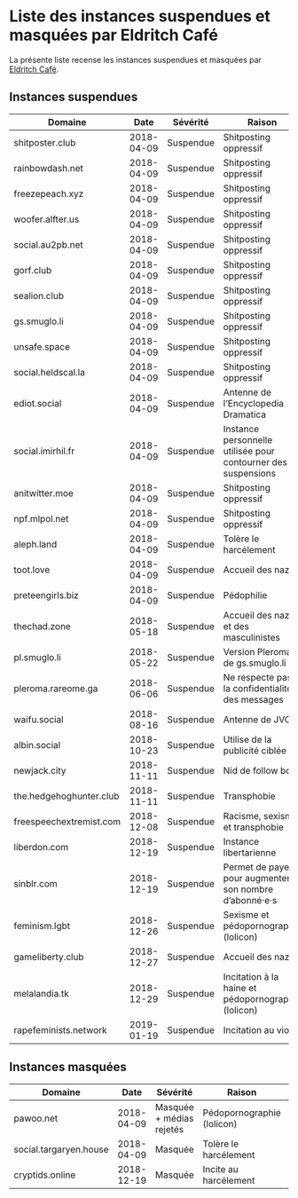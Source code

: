 # Liste des instances suspendues et masquées par Eldritch Café
La présente liste recense les instances suspendues et masquées par [Eldritch Café](https://eldritch.cafe/).

## Instances suspendues

| Domaine                 | Date       | Sévérité  | Raison                                                        | Plus d’informations                                |
| ----------------------- | ---------- | --------- | ------------------------------------------------------------- | -------------------------------------------------- |
| shitposter.club         | 2018-04-09 | Suspendue | Shitposting oppressif                                         | https://github.com/nolanlawson/blocked-on-mastodon |
| rainbowdash.net         | 2018-04-09 | Suspendue | Shitposting oppressif                                         | https://github.com/nolanlawson/blocked-on-mastodon |
| freezepeach.xyz         | 2018-04-09 | Suspendue | Shitposting oppressif                                         | https://github.com/nolanlawson/blocked-on-mastodon |
| woofer.alfter.us        | 2018-04-09 | Suspendue | Shitposting oppressif                                         | https://github.com/nolanlawson/blocked-on-mastodon |
| social.au2pb.net        | 2018-04-09 | Suspendue | Shitposting oppressif                                         | https://github.com/nolanlawson/blocked-on-mastodon |
| gorf.club               | 2018-04-09 | Suspendue | Shitposting oppressif                                         | https://github.com/nolanlawson/blocked-on-mastodon |
| sealion.club            | 2018-04-09 | Suspendue | Shitposting oppressif                                         | https://github.com/nolanlawson/blocked-on-mastodon |
| gs.smuglo.li            | 2018-04-09 | Suspendue | Shitposting oppressif                                         | https://github.com/nolanlawson/blocked-on-mastodon |
| unsafe.space            | 2018-04-09 | Suspendue | Shitposting oppressif                                         | https://github.com/nolanlawson/blocked-on-mastodon |
| social.heldscal.la      | 2018-04-09 | Suspendue | Shitposting oppressif                                         | https://github.com/nolanlawson/blocked-on-mastodon |
| ediot.social            | 2018-04-09 | Suspendue | Antenne de l’Encyclopedia Dramatica                           |                                                    |
| social.imirhil.fr       | 2018-04-09 | Suspendue | Instance personnelle utilisée pour contourner des suspensions |                                                    |
| anitwitter.moe          | 2018-04-09 | Suspendue | Shitposting oppressif                                         | https://anitwitter.moe/about/more                  |
| npf.mlpol.net           | 2018-04-09 | Suspendue | Shitposting oppressif                                         |                                                    |
| aleph.land              | 2018-04-09 | Suspendue | Tolère le harcélement                                         |                                                    |
| toot.love               | 2018-04-09 | Suspendue | Accueil des nazis                                             | https://ltch.fr/@Alda/98997706007765153            |
| preteengirls.biz        | 2018-04-09 | Suspendue | Pédophilie                                                    |                                                    |
| thechad.zone            | 2018-05-18 | Suspendue | Accueil des nazis et des masculinistes                        | https://eldritch.cafe/@Barmaid/100049722033511321  |
| pl.smuglo.li            | 2018-05-22 | Suspendue | Version Pleroma de gs.smuglo.li                               | https://eldritch.cafe/@Barmaid/100074692144857409  |
| pleroma.rareome.ga      | 2018-06-06 | Suspendue | Ne respecte pas la confidentialité des messages               | https://eldritch.cafe/@Barmaid/100160320770382788  |
| waifu.social            | 2018-08-16 | Suspendue | Antenne de JVC                                                | https://eldritch.cafe/@Barmaid/100561860716459031  |
| albin.social            | 2018-10-23 | Suspendue | Utilise de la publicité ciblée                                | https://eldritch.cafe/@Barmaid/100946850501504142  |
| newjack.city            | 2018-11-11 | Suspendue | Nid de follow bots                                            | https://eldritch.cafe/@Barmaid/101054370921837295  |
| the.hedgehoghunter.club | 2018-11-11 | Suspendue | Transphobie                                                   | https://eldritch.cafe/@Barmaid/101054513661104346  |
| freespeechextremist.com | 2018-12-08 | Suspendue | Racisme, sexisme et transphobie                               | https://eldritch.cafe/@Barmaid/101205707262885691  |
| liberdon.com            | 2018-12-19 | Suspendue | Instance libertarienne                                        | https://eldritch.cafe/@Barmaid/101269306630768746  |
| sinblr.com              | 2018-12-19 | Suspendue | Permet de payer pour augmenter son nombre d’abonné·e·s        | https://eldritch.cafe/@Barmaid/101269306630768746  |
| feminism.lgbt           | 2018-12-26 | Suspendue | Sexisme et pédopornographie (lolicon)                         | https://eldritch.cafe/@Barmaid/101308712204974532  |
| gameliberty.club        | 2018-12-27 | Suspendue | Accueil des nazis                                             | https://eldritch.cafe/@Barmaid/101313123131827136  |
| melalandia.tk           | 2018-12-29 | Suspendue | Incitation à la haine et pédopornographie (lolicon)           | https://eldritch.cafe/@Barmaid/101325918467427039  |
| rapefeminists.network   | 2019-01-19 | Suspendue | Incitation au viol                                            | https://eldritch.cafe/@Barmaid/101445095780272860  |

## Instances masquées

| Domaine                | Date       | Sévérité                 | Raison                     | Plus d’informations                               |
| ---------------------- | ---------- | ------------------------ | -------------------------- | ------------------------------------------------- |
| pawoo.net              | 2018-04-09 | Masquée + médias rejetés | Pédopornographie (lolicon) |                                                   |
| social.targaryen.house | 2018-04-09 | Masquée                  | Tolère le harcélement      |                                                   |
| cryptids.online        | 2018-12-19 | Masquée                  | Incite au harcélement      | https://eldritch.cafe/@Barmaid/101269432833100493 |
